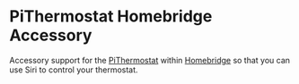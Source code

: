 # PiThermostat Homebridge Accessory

Accessory support for the [PiThermostat](https://github.com/jeffmcfadden/PiThermostat) within [Homebridge](https://github.com/nfarina/homebridge) so that you can use Siri to control your thermostat.